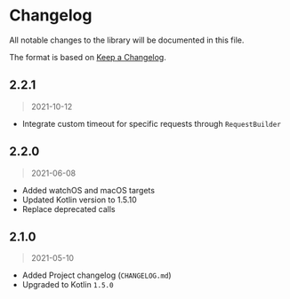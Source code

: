 # Changelog

All notable changes to the library will be documented in this file.

The format is based on [Keep a Changelog](https://keepachangelog.com/en/1.0.0/).

## 2.2.1
> 2021-10-12
- Integrate custom timeout for specific requests through `RequestBuilder` 

## 2.2.0
> 2021-06-08
- Added watchOS and macOS targets
- Updated Kotlin version to 1.5.10
- Replace deprecated calls

## 2.1.0
> 2021-05-10

- Added Project changelog (`CHANGELOG.md`)
- Upgraded to Kotlin `1.5.0`

